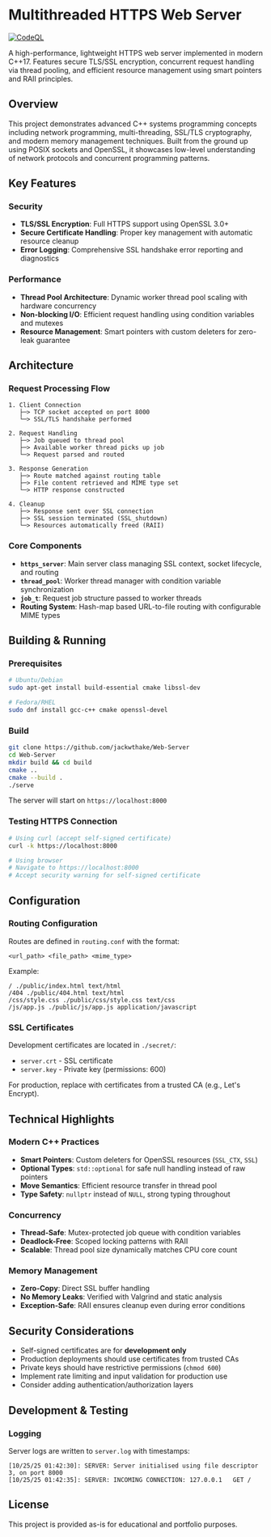 # Multithreaded HTTPS Web Server

[![CodeQL](https://github.com/jackwthake/Web-Server/actions/workflows/codeql.yml/badge.svg)](https://github.com/jackwthake/Web-Server/actions/workflows/codeql.yml)

A high-performance, lightweight HTTPS web server implemented in modern C++17. Features secure TLS/SSL encryption, concurrent request handling via thread pooling, and efficient resource management using smart pointers and RAII principles.

## Overview

This project demonstrates advanced C++ systems programming concepts including network programming, multi-threading, SSL/TLS cryptography, and modern memory management techniques. Built from the ground up using POSIX sockets and OpenSSL, it showcases low-level understanding of network protocols and concurrent programming patterns.

## Key Features

### Security
- **TLS/SSL Encryption**: Full HTTPS support using OpenSSL 3.0+
- **Secure Certificate Handling**: Proper key management with automatic resource cleanup
- **Error Logging**: Comprehensive SSL handshake error reporting and diagnostics

### Performance
- **Thread Pool Architecture**: Dynamic worker thread pool scaling with hardware concurrency
- **Non-blocking I/O**: Efficient request handling using condition variables and mutexes
- **Resource Management**: Smart pointers with custom deleters for zero-leak guarantee

## Architecture

### Request Processing Flow

```
1. Client Connection
   ├─> TCP socket accepted on port 8000
   └─> SSL/TLS handshake performed

2. Request Handling
   ├─> Job queued to thread pool
   ├─> Available worker thread picks up job
   └─> Request parsed and routed

3. Response Generation
   ├─> Route matched against routing table
   ├─> File content retrieved and MIME type set
   └─> HTTP response constructed

4. Cleanup
   ├─> Response sent over SSL connection
   ├─> SSL session terminated (SSL_shutdown)
   └─> Resources automatically freed (RAII)
```

### Core Components

- **`https_server`**: Main server class managing SSL context, socket lifecycle, and routing
- **`thread_pool`**: Worker thread manager with condition variable synchronization
- **`job_t`**: Request job structure passed to worker threads
- **Routing System**: Hash-map based URL-to-file routing with configurable MIME types

## Building & Running

### Prerequisites

```bash
# Ubuntu/Debian
sudo apt-get install build-essential cmake libssl-dev

# Fedora/RHEL
sudo dnf install gcc-c++ cmake openssl-devel
```

### Build

```bash
git clone https://github.com/jackwthake/Web-Server
cd Web-Server
mkdir build && cd build
cmake ..
cmake --build .
./serve
```

The server will start on `https://localhost:8000`


### Testing HTTPS Connection

```bash
# Using curl (accept self-signed certificate)
curl -k https://localhost:8000

# Using browser
# Navigate to https://localhost:8000
# Accept security warning for self-signed certificate
```

## Configuration

### Routing Configuration

Routes are defined in `routing.conf` with the format:
```
<url_path> <file_path> <mime_type>
```

Example:
```
/ ./public/index.html text/html
/404 ./public/404.html text/html
/css/style.css ./public/css/style.css text/css
/js/app.js ./public/js/app.js application/javascript
```

### SSL Certificates

Development certificates are located in `./secret/`:
- `server.crt` - SSL certificate
- `server.key` - Private key (permissions: 600)

For production, replace with certificates from a trusted CA (e.g., Let's Encrypt).

## Technical Highlights

### Modern C++ Practices

- **Smart Pointers**: Custom deleters for OpenSSL resources (`SSL_CTX`, `SSL`)
- **Optional Types**: `std::optional` for safe null handling instead of raw pointers
- **Move Semantics**: Efficient resource transfer in thread pool
- **Type Safety**: `nullptr` instead of `NULL`, strong typing throughout

### Concurrency

- **Thread-Safe**: Mutex-protected job queue with condition variables
- **Deadlock-Free**: Scoped locking patterns with RAII
- **Scalable**: Thread pool size dynamically matches CPU core count

### Memory Management

- **Zero-Copy**: Direct SSL buffer handling
- **No Memory Leaks**: Verified with Valgrind and static analysis
- **Exception-Safe**: RAII ensures cleanup even during error conditions

## Security Considerations

- Self-signed certificates are for **development only**
- Production deployments should use certificates from trusted CAs
- Private keys should have restrictive permissions (`chmod 600`)
- Implement rate limiting and input validation for production use
- Consider adding authentication/authorization layers

## Development & Testing

### Logging

Server logs are written to `server.log` with timestamps:
```
[10/25/25 01:42:30]: SERVER: Server initialised using file descriptor 3, on port 8000
[10/25/25 01:42:35]: SERVER: INCOMING CONNECTION: 127.0.0.1   GET /
```

## License

This project is provided as-is for educational and portfolio purposes.
